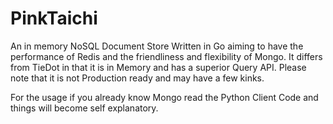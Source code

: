 # PinkTaichi
An in memory NoSQL Document Store Written in Go aiming to have the performance of Redis and the friendliness and flexibility of Mongo.
It differs from TieDot in that it is in Memory and has a superior Query API. Please note that it is not Production ready and may have a few kinks.

For the usage if you already know Mongo read the Python Client Code and things will become self explanatory.
